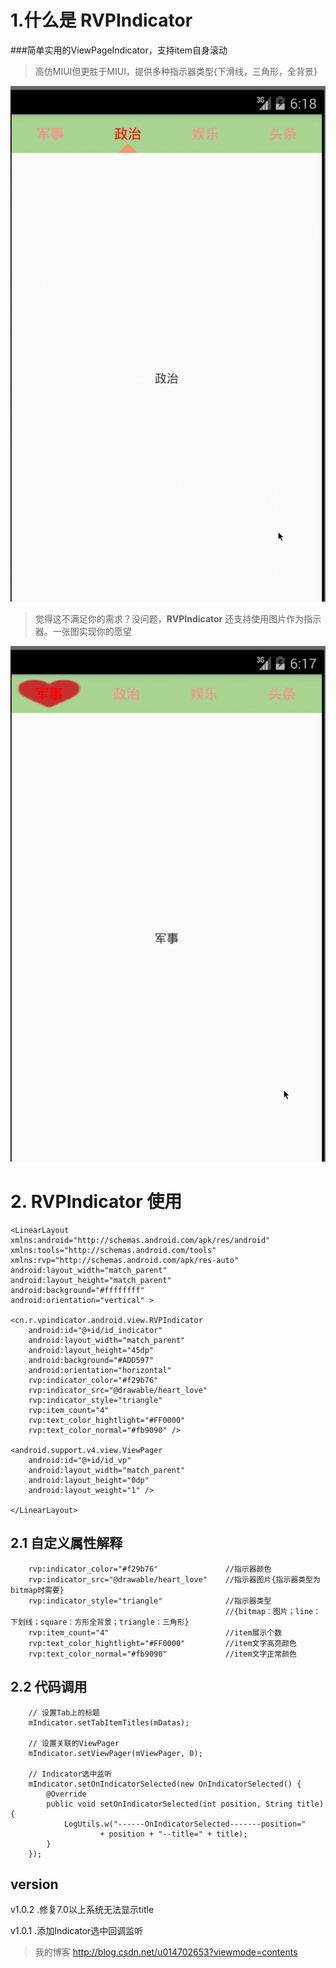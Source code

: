 # 1.什么是 RVPIndicator #
###简单实用的ViewPageIndicator，支持item自身滚动
> 高仿MIUI但更胜于MIUI，提供多种指示器类型{下滑线，三角形，全背景}


![](hello_2.gif)
> 觉得这不满足你的需求？没问题，**RVPIndicator** 还支持使用图片作为指示器。一张图实现你的愿望

![](hello_1.gif)
# 2. RVPIndicator 使用 #
    
    <LinearLayout xmlns:android="http://schemas.android.com/apk/res/android"
    xmlns:tools="http://schemas.android.com/tools"
    xmlns:rvp="http://schemas.android.com/apk/res-auto"
    android:layout_width="match_parent"
    android:layout_height="match_parent"
    android:background="#ffffffff"
    android:orientation="vertical" >

    <cn.r.vpindicator.android.view.RVPIndicator
        android:id="@+id/id_indicator"
        android:layout_width="match_parent"
        android:layout_height="45dp"
        android:background="#ADD597"
        android:orientation="horizontal"
        rvp:indicator_color="#f29b76"
        rvp:indicator_src="@drawable/heart_love"
        rvp:indicator_style="triangle"
        rvp:item_count="4"
        rvp:text_color_hightlight="#FF0000"
        rvp:text_color_normal="#fb9090" />

    <android.support.v4.view.ViewPager
        android:id="@+id/id_vp"
        android:layout_width="match_parent"
        android:layout_height="0dp"
        android:layout_weight="1" />

	</LinearLayout>


## 2.1 自定义属性解释 ##
	    rvp:indicator_color="#f29b76"				//指示器颜色
        rvp:indicator_src="@drawable/heart_love"	//指示器图片{指示器类型为bitmap时需要}
        rvp:indicator_style="triangle"				//指示器类型
       											    //{bitmap：图片；line：下划线；square：方形全背景；triangle：三角形}
        rvp:item_count="4"							//item展示个数
        rvp:text_color_hightlight="#FF0000"			//item文字高亮颜色
        rvp:text_color_normal="#fb9090"				//item文字正常颜色







## 2.2 代码调用 ##
    	// 设置Tab上的标题
		mIndicator.setTabItemTitles(mDatas);

		// 设置关联的ViewPager
		mIndicator.setViewPager(mViewPager, 0);

		// Indicator选中监听
		mIndicator.setOnIndicatorSelected(new OnIndicatorSelected() {
			@Override
			public void setOnIndicatorSelected(int position, String title) {
				LogUtils.w("------OnIndicatorSelected-------position="
						+ position + "--title=" + title);
			}
		});


## version ##
v1.0.2
.修复7.0以上系统无法显示title

v1.0.1
.添加Indicator选中回调监听


> 我的博客 http://blog.csdn.net/u014702653?viewmode=contents












